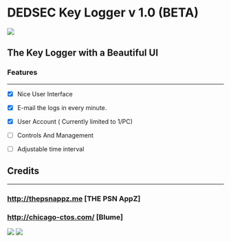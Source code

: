 # DEDSEC Key Logger v 1.0 (BETA)
![](http://i.imgur.com/60LYyEh.jpg)
## The Key Logger with a Beautiful UI



### Features 
--------------------
- [x] Nice User Interface 
- [x] E-mail the logs in every minute.
- [x] User Account ( Currently limited to 1/PC)
- [ ] Controls And Management
- [ ] Adjustable time interval


## Credits
------
###  http://thepsnappz.me [THE PSN AppZ]
### http://chicago-ctos.com/ [Blume]
![](http://i.imgur.com/PtaBPqJ.jpg)
![](http://i.imgur.com/MEqEABE.jpg)
